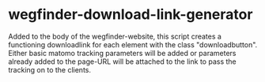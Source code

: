 # wegfinder-download-link-generator

Added to the body of the wegfinder-website, this script creates a functioning downloadlink for each element with the class "downloadbutton". Either basic matomo tracking parameters will be added or parameters already added to the page-URL will be attached to the link to pass the tracking on to the clients.
